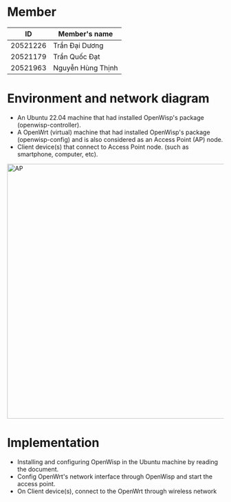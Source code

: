 # Member

|  ID       |  Member's name     |
| --------- | ------------------ |
|  20521226 |  Trần Đại Dương    |
|  20521179 |  Trần Quốc Đạt     |
|  20521963 |  Nguyễn Hùng Thịnh |

# Environment and network diagram
- An Ubuntu 22.04 machine that had installed OpenWisp's package (openwisp-controller).
- A OpenWrt (virtual) machine that had installed OpenWisp's package (openwisp-config) and is also considered as an Access Point (AP) node.
- Client device(s) that connect to Access Point node. (such as smartphone, computer, etc).

<img width="890" height="592" alt="AP" src="https://github.com/user-attachments/assets/904c1900-4ce1-4fa9-9471-767bfda6284a" />


# Implementation
- Installing and configuring OpenWisp in the Ubuntu machine by reading the document.
- Config OpenWrt's network interface through OpenWisp and start the access point.
- On Client device(s), connect to the OpenWrt through wireless network
